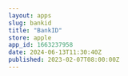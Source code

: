 ```yaml
---
layout: apps
slug: bankid
title: "BankID"
store: apple
app_id: 1663237958
date: 2024-06-13T11:30:40Z
published: 2023-02-07T08:00:00Z
---
```

